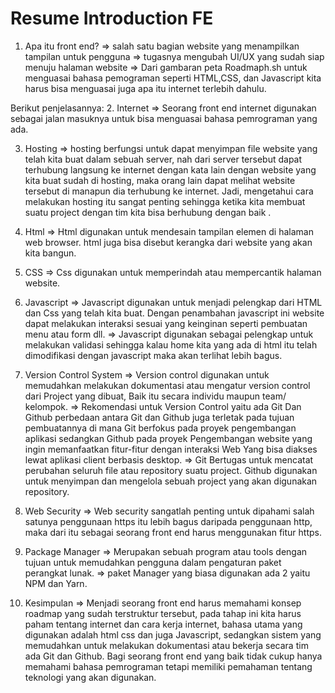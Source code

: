 # Resume Introduction FE
1. Apa itu front end?
    => salah satu bagian website yang menampilkan tampilan untuk pengguna
    => tugasnya mengubah UI/UX  yang sudah siap menuju halaman website
    => Dari gambaran peta Roadmaph.sh untuk menguasai bahasa pemograman seperti HTML,CSS, dan Javascript kita harus bisa menguasai juga apa itu internet terlebih dahulu.  

Berikut penjelasannya:
2. Internet
    => Seorang front end internet digunakan sebagai jalan masuknya untuk bisa menguasai bahasa pemrograman yang ada.

3. Hosting
    => hosting berfungsi untuk  dapat menyimpan file website yang telah kita buat dalam sebuah server, nah dari server tersebut  dapat terhubung langsung ke internet dengan kata lain dengan website yang kita buat  sudah di hosting, maka orang lain dapat melihat website tersebut di manapun dia terhubung ke internet.
    Jadi, mengetahui cara melakukan hosting itu sangat penting sehingga ketika kita membuat suatu project dengan tim kita bisa berhubung dengan baik .

3. Html
    => Html digunakan untuk mendesain tampilan elemen di halaman web browser.
    html juga bisa disebut kerangka dari website yang akan kita bangun.

4. CSS
    => Css digunakan untuk memperindah atau mempercantik halaman website.

5. Javascript
    => Javascript digunakan untuk menjadi pelengkap dari HTML dan Css  yang telah kita buat. Dengan penambahan javascript ini website dapat melakukan interaksi sesuai yang  keinginan seperti pembuatan menu atau form dll. 
    => Javascript digunakan sebagai pelengkap untuk melakukan validasi sehingga kalau home kita yang ada di html itu telah dimodifikasi dengan javascript maka akan terlihat  lebih bagus. 

6. Version Control System
    => Version control digunakan untuk memudahkan melakukan dokumentasi atau mengatur version control dari Project yang dibuat, Baik itu secara individu maupun team/ kelompok. 
    => Rekomendasi untuk Version Control yaitu ada Git Dan Github  perbedaan antara Git dan Github  juga terletak pada tujuan pembuatannya di mana Git berfokus pada proyek pengembangan aplikasi sedangkan Github pada proyek Pengembangan website yang ingin memanfaatkan fitur-fitur dengan interaksi Web Yang bisa diakses lewat aplikasi client berbasis desktop. 
    => Git  Bertugas untuk mencatat perubahan seluruh file atau repository suatu project.
    Github digunakan untuk menyimpan dan mengelola sebuah project yang akan digunakan repository.

7. Web Security
    => Web security sangatlah penting untuk dipahami  salah satunya penggunaan https itu lebih bagus daripada penggunaan http, maka dari itu sebagai seorang front end harus  menggunakan fitur https.
 8. Package Manager
    => Merupakan sebuah program atau tools dengan  tujuan untuk memudahkan pengguna dalam pengaturan paket perangkat lunak. 
    => paket Manager yang biasa digunakan ada 2  yaitu NPM dan Yarn.

9. Kesimpulan
    => Menjadi seorang front end harus memahami konsep roadmap yang sudah terstruktur tersebut, pada tahap ini  kita harus paham tentang internet dan cara kerja internet, bahasa utama yang digunakan adalah html css dan  juga Javascript, sedangkan sistem yang memudahkan untuk melakukan dokumentasi atau bekerja secara tim ada Git dan Github.  Bagi seorang front end  yang baik tidak cukup hanya memahami bahasa pemrograman tetapi memiliki pemahaman tentang teknologi yang akan digunakan.
